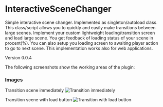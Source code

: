 # InteractiveSceneChanger
Simple interactive scene changer. Implemented as singleton/autoload class. This class/script allows you to quickly and easily make transitions between large scenes. Implement your custom lightweight loading/transition screen and load large scene. You get feedback of loading status of your scene in procent(%). You can also setup you loading screen to awaiting player action to go to next scene. This implementation works also for web applications.

Version 0.0.4

The following screenshots show the working areas of the plugin:

### Images
Transition scene immediately
![Transition immediately](https://raw.githubusercontent.com/VP-GAMES/LocalizationEditor/main/.github/images/load.png)

Transition scene with load button
![Transition with load button](https://raw.githubusercontent.com/VP-GAMES/LocalizationEditor/main/.github/images/loadbutton.png)
